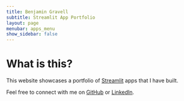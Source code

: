 ```yaml
---
title: Benjamin Gravell
subtitle: Streamlit App Portfolio
layout: page
menubar: apps_menu
show_sidebar: false
---
```


# What is this?

This website showcases a portfolio of [Streamlit](https://streamlit.io/) apps that I have built.

Feel free to connect with me on [GitHub](https://github.com/BenGravell) or [LinkedIn](https://www.linkedin.com/in/benjamin-gravell/).
